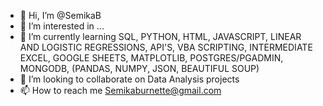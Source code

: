 - 👋 Hi, I’m @SemikaB
- 👀 I’m interested in ...
- 🌱 I’m currently learning SQL, PYTHON, HTML, JAVASCRIPT, LINEAR AND LOGISTIC REGRESSIONS, API'S, VBA SCRIPTING, INTERMEDIATE EXCEL, GOOGLE SHEETS,    MATPLOTLIB, POSTGRES/PGADMIN, MONGODB, (PANDAS, NUMPY, JSON, BEAUTIFUL SOUP)
- 💞️ I’m looking to collaborate on Data Analysis projects
- 📫 How to reach me Semikaburnette@gmail.com

<!---
SemikaB/SemikaB is a ✨ special ✨ repository because its `README.md` (this file) appears on your GitHub profile.
You can click the Preview link to take a look at your changes.
--->

